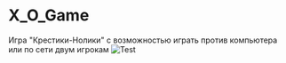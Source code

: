 # X_O_Game
Игра "Крестики-Нолики" с возможностью играть против компьютера или по сети двум игрокам
![Test](Demo/b3e99ccfeed46705557e53af6a3307c9.gif)

